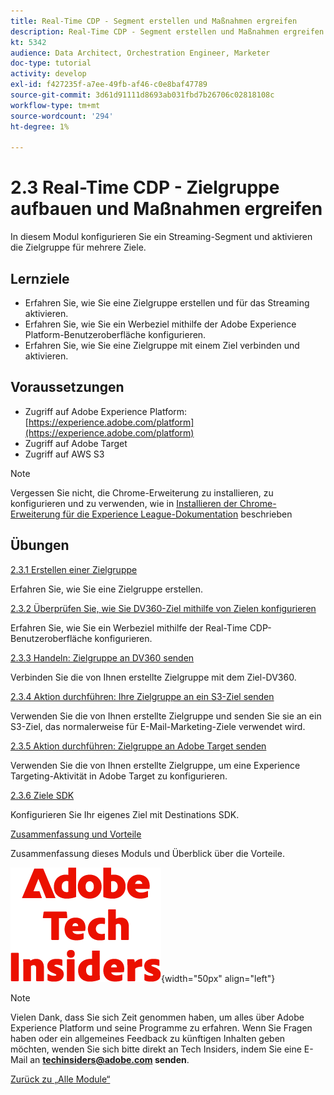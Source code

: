 ```yaml
---
title: Real-Time CDP - Segment erstellen und Maßnahmen ergreifen
description: Real-Time CDP - Segment erstellen und Maßnahmen ergreifen
kt: 5342
audience: Data Architect, Orchestration Engineer, Marketer
doc-type: tutorial
activity: develop
exl-id: f427235f-a7ee-49fb-af46-c0e8baf47789
source-git-commit: 3d61d91111d8693ab031fbd7b26706c02818108c
workflow-type: tm+mt
source-wordcount: '294'
ht-degree: 1%

---
```


# 2.3 Real-Time CDP - Zielgruppe aufbauen und Maßnahmen ergreifen

In diesem Modul konfigurieren Sie ein Streaming-Segment und aktivieren die Zielgruppe für mehrere Ziele.

## Lernziele

- Erfahren Sie, wie Sie eine Zielgruppe erstellen und für das Streaming aktivieren.
- Erfahren Sie, wie Sie ein Werbeziel mithilfe der Adobe Experience Platform-Benutzeroberfläche konfigurieren.
- Erfahren Sie, wie Sie eine Zielgruppe mit einem Ziel verbinden und aktivieren.

## Voraussetzungen

- Zugriff auf Adobe Experience Platform: [https://experience.adobe.com/platform](https://experience.adobe.com/platform)
- Zugriff auf Adobe Target
- Zugriff auf AWS S3

>[!NOTE]
>
>Vergessen Sie nicht, die Chrome-Erweiterung zu installieren, zu konfigurieren und zu verwenden, wie in [Installieren der Chrome-Erweiterung für die Experience League-Dokumentation](../../../getting-started/gettingstarted/ex1.md) beschrieben

## Übungen

[2.3.1 Erstellen einer Zielgruppe](./ex1.md)

Erfahren Sie, wie Sie eine Zielgruppe erstellen.

[2.3.2 Überprüfen Sie, wie Sie DV360-Ziel mithilfe von Zielen konfigurieren](./ex2.md)

Erfahren Sie, wie Sie ein Werbeziel mithilfe der Real-Time CDP-Benutzeroberfläche konfigurieren.

[2.3.3 Handeln: Zielgruppe an DV360 senden](./ex3.md)

Verbinden Sie die von Ihnen erstellte Zielgruppe mit dem Ziel-DV360.

[2.3.4 Aktion durchführen: Ihre Zielgruppe an ein S3-Ziel senden](./ex4.md)

Verwenden Sie die von Ihnen erstellte Zielgruppe und senden Sie sie an ein S3-Ziel, das normalerweise für E-Mail-Marketing-Ziele verwendet wird.

[2.3.5 Aktion durchführen: Zielgruppe an Adobe Target senden](./ex5.md)

Verwenden Sie die von Ihnen erstellte Zielgruppe, um eine Experience Targeting-Aktivität in Adobe Target zu konfigurieren.

[2.3.6 Ziele SDK](./ex6.md)

Konfigurieren Sie Ihr eigenes Ziel mit Destinations SDK.

[Zusammenfassung und Vorteile](./summary.md)

Zusammenfassung dieses Moduls und Überblick über die Vorteile.

![Tech Insiders](./../../../../assets/images/techinsiders.png){width="50px" align="left"}

>[!NOTE]
>
>Vielen Dank, dass Sie sich Zeit genommen haben, um alles über Adobe Experience Platform und seine Programme zu erfahren. Wenn Sie Fragen haben oder ein allgemeines Feedback zu künftigen Inhalten geben möchten, wenden Sie sich bitte direkt an Tech Insiders, indem Sie eine E-Mail an **techinsiders@adobe.com senden**.

[Zurück zu „Alle Module“](./../../../../overview.md)
